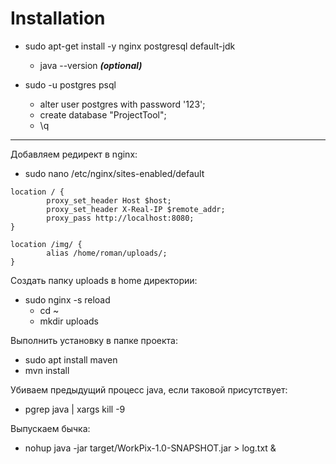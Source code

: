 # Installation
* sudo apt-get install -y nginx postgresql default-jdk
    * java --version ***(optional)***

* sudo -u postgres psql
    * alter user postgres with password '123';
    * create database "ProjectTool";
    * \q
---
Добавляем редирект в nginx:
* sudo nano /etc/nginx/sites-enabled/default

```
location / {
        proxy_set_header Host $host;
        proxy_set_header X-Real-IP $remote_addr;
        proxy_pass http://localhost:8080;
}

location /img/ {
        alias /home/roman/uploads/;
}
```
Создать папку uploads в home директории:
* sudo nginx -s reload
    * cd ~
    * mkdir uploads

Выполнить установку в папке проекта:
* sudo apt install maven
* mvn install

Убиваем предыдущий процесс java, если таковой присутствует:
* pgrep java | xargs kill -9

Выпускаем бычка:
* nohup java -jar target/WorkPix-1.0-SNAPSHOT.jar > log.txt &